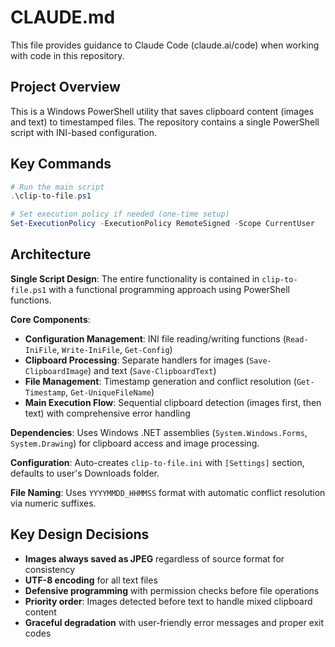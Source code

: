 # CLAUDE.md

This file provides guidance to Claude Code (claude.ai/code) when working with code in this repository.

## Project Overview

This is a Windows PowerShell utility that saves clipboard content (images and text) to timestamped files. The repository contains a single PowerShell script with INI-based configuration.

## Key Commands

```powershell
# Run the main script
.\clip-to-file.ps1

# Set execution policy if needed (one-time setup)
Set-ExecutionPolicy -ExecutionPolicy RemoteSigned -Scope CurrentUser
```

## Architecture

**Single Script Design**: The entire functionality is contained in `clip-to-file.ps1` with a functional programming approach using PowerShell functions.

**Core Components**:
- **Configuration Management**: INI file reading/writing functions (`Read-IniFile`, `Write-IniFile`, `Get-Config`)
- **Clipboard Processing**: Separate handlers for images (`Save-ClipboardImage`) and text (`Save-ClipboardText`)
- **File Management**: Timestamp generation and conflict resolution (`Get-Timestamp`, `Get-UniqueFileName`)
- **Main Execution Flow**: Sequential clipboard detection (images first, then text) with comprehensive error handling

**Dependencies**: Uses Windows .NET assemblies (`System.Windows.Forms`, `System.Drawing`) for clipboard access and image processing.

**Configuration**: Auto-creates `clip-to-file.ini` with `[Settings]` section, defaults to user's Downloads folder.

**File Naming**: Uses `YYYYMMDD_HHMMSS` format with automatic conflict resolution via numeric suffixes.

## Key Design Decisions

- **Images always saved as JPEG** regardless of source format for consistency
- **UTF-8 encoding** for all text files
- **Defensive programming** with permission checks before file operations
- **Priority order**: Images detected before text to handle mixed clipboard content
- **Graceful degradation** with user-friendly error messages and proper exit codes
